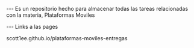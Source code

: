 --- Es un repositorio hecho para almacenar todas las tareas relacionadas con la materia, Plataformas Moviles


--- Links a las pages


scott1ee.github.io/plataformas-moviles-entregas
